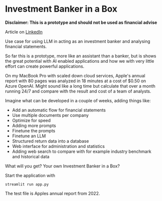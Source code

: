 
Investment Banker in a Box
==========================

**Disclaimer: This is a prototype and should not be used as financial advise**

Article on [LinkedIn](https://www.linkedin.com/posts/pdahlen_azure-llama2-falcon-activity-7094186280019738624-pSgE)

Use case for using LLM in acting as an investment banker and analysing financial statements.

So far this is a prototype, more like an assistant than a banker, but is shows the great potential with
AI enabled applications and how we with very little effort can create powerful applications.

On my MacBook Pro with scaled down cloud services, Apple's annual report with 80 pages was analyzed in 18 minutes at a cost of $0.50 on Azure OpenAI.
Might sound like a long time but calculate that over a month running 24/7 and compare with the result and cost of a team of analysts.

Imagine what can be developed in a couple of weeks, adding things like:
- Add an automatic flow for financial statements
- Use multiple documents per company
- Optimize for speed
- Adding more prompts
- Finetune the prompts
- Finetune an LLM
- Structured return data into a database
- Web interface for administration and statistics
- Adding web search to compare with for example industry benchmark and historical data

What will you get? Your own Investment Banker in a Box?

Start the application with

    streamlit run app.py

The test file is Apples annual report from 2022.
